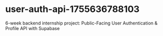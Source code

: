 # user-auth-api-1755636788103
6-week backend internship project: Public-Facing User Authentication &amp; Profile API with Supabase

